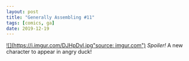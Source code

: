 ```yaml
---
layout: post
title: "Generally Assembling #11"
tags: [comics, ga]
date: 2019-12-19
---
```

<!-- #75 -->
[![](https://i.imgur.com/DJHpDvl.jpg"source: imgur.com")](https://i.imgur.com/DJHpDvl.jpg)
*Spoiler!* A new character to appear in angry duck!
